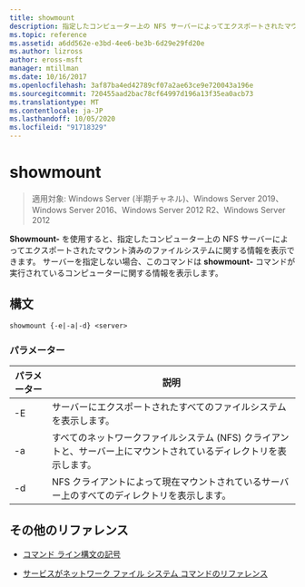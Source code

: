 ```yaml
---
title: showmount
description: 指定したコンピューター上の NFS サーバーによってエクスポートされたマウント済みのファイルシステムに関する情報を表示する、showmount-コマンドの参照記事です。
ms.topic: reference
ms.assetid: a6dd562e-e3bd-4ee6-be3b-6d29e29fd20e
ms.author: lizross
author: eross-msft
manager: mtillman
ms.date: 10/16/2017
ms.openlocfilehash: 3af87ba4ed42789cf07a2ae63ce9e720043a196e
ms.sourcegitcommit: 720455aad2bac78cf64997d196a13f35ea0acb73
ms.translationtype: MT
ms.contentlocale: ja-JP
ms.lasthandoff: 10/05/2020
ms.locfileid: "91718329"
---
```

# <a name="showmount"></a>showmount

> 適用対象: Windows Server (半期チャネル)、Windows Server 2019、Windows Server 2016、Windows Server 2012 R2、Windows Server 2012

**Showmount-** を使用すると、指定したコンピューター上の NFS サーバーによってエクスポートされたマウント済みのファイルシステムに関する情報を表示できます。 サーバーを指定しない場合、このコマンドは **showmount-** コマンドが実行されているコンピューターに関する情報を表示します。

## <a name="syntax"></a>構文

```
showmount {-e|-a|-d} <server>
```

### <a name="parameters"></a>パラメーター

| パラメーター | 説明 |
|--|--|
| -E | サーバーにエクスポートされたすべてのファイルシステムを表示します。 |
| -a | すべてのネットワークファイルシステム (NFS) クライアントと、サーバー上にマウントされているディレクトリを表示します。 |
| -d | NFS クライアントによって現在マウントされているサーバー上のすべてのディレクトリを表示します。 |

## <a name="additional-references"></a>その他のリファレンス

- [コマンド ライン構文の記号](command-line-syntax-key.md)

- [サービスがネットワーク ファイル システム コマンドのリファレンス](services-for-network-file-system-command-reference.md)